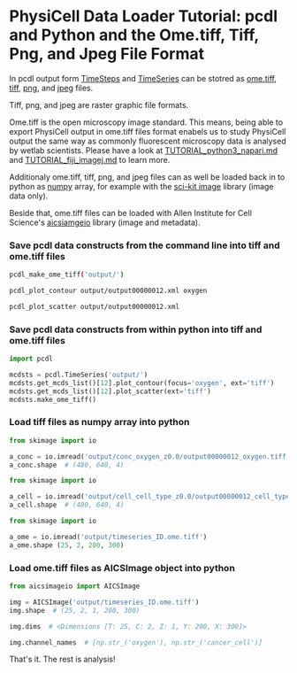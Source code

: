 # PhysiCell Data Loader Tutorial: pcdl and Python and the Ome.tiff, Tiff, Png, and Jpeg File Format

In pcdl output form [TimeSteps](https://github.com/elmbeech/physicelldataloader/blob/master/man/TUTORIAL_python3_timestep.md) and [TimeSeries](https://github.com/elmbeech/physicelldataloader/blob/master/man/TUTORIAL_python3_timeseries.md) can be stotred as [ome.tiff](https://www.openmicroscopy.org/ome-files/), [tiff](https://www.loc.gov/preservation/digital/formats/fdd/fdd000022.shtml), [png](http://libpng.org/pub/png/), and [jpeg](https://jpeg.org/jpeg/) files.

Tiff, png, and jpeg are raster graphic file formats.

Ome.tiff is the open microscopy image standard.
This means, being able to export PhysiCell output in ome.tiff files format
enabels us to study PhysiCell output the same way
as commonly fluorescent microscopy data is analysed by wetlab scientists.
Please have a look at [TUTORIAL_python3_napari.md](https://github.com/elmbeech/physicelldataloader/blob/master/man/TUTORIAL_python3_napari.md)
and [TUTORIAL_fiji_imagej.md](https://github.com/elmbeech/physicelldataloader/blob/master/man/TUTORIAL_fijiimagej.md) to learn more.


Additionaly ome.tiff, tiff, png, and jpeg files can as well be loaded back in to python as [numpy](https://numpy.org/) array, for example with the [sci-kit image](https://scikit-image.org/) library (image data only).

Beside that, ome.tiff files can be loaded with Allen Institute for Cell Science's [aicsiamgeio](https://github.com/AllenCellModeling/aicsimageio) library (image and metadata).


### Save pcdl data constructs from the command line into tiff and ome.tiff files

```bash
pcdl_make_ome_tiff('output/')
```
```bash
pcdl_plot_contour output/output00000012.xml oxygen
```
```bash
pcdl_plot_scatter output/output00000012.xml
```


### Save pcdl data constructs from within python into tiff and ome.tiff files

```python
import pcdl

mcdsts = pcdl.TimeSeries('output/')
mcdsts.get_mcds_list()[12].plot_contour(focus='oxygen', ext='tiff')
mcdsts.get_mcds_list()[12].plot_scatter(ext='tiff')
mcdsts.make_ome_tiff()
```


### Load tiff files as numpy array into python

```python
from skimage import io

a_conc = io.imread('output/conc_oxygen_z0.0/output00000012_oxygen.tiff')
a_conc.shape  # (480, 640, 4)
```
```python
from skimage import io

a_cell = io.imread('output/cell_cell_type_z0.0/output00000012_cell_type.tiff')
a_cell.shape  # (480, 640, 4)
```
```python
from skimage import io

a_ome = io.imread('output/timeseries_ID.ome.tiff')
a_ome.shape (25, 2, 200, 300)
```


### Load ome.tiff files as AICSImage object into python

```python
from aicsimageio import AICSImage

img = AICSImage('output/timeseries_ID.ome.tiff')
img.shape  # (25, 2, 1, 200, 300)
```
```python
img.dims  # <Dimensions [T: 25, C: 2, Z: 1, Y: 200, X: 300]>
```
```python
img.channel_names  # [np.str_('oxygen'), np.str_('cancer_cell')]
```

That's it. The rest is analysis!
